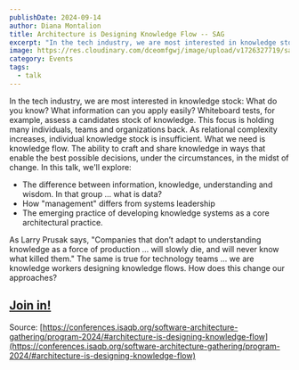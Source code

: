 ```yaml
---
publishDate: 2024-09-14
author: Diana Montalion
title: Architecture is Designing Knowledge Flow -- SAG
excerpt: "In the tech industry, we are most interested in knowledge stock: What do you know? This focus is holding many individuals, teams and organizations back. As relational complexity increases, individual knowledge stock is insufficient. What we need is knowledge flow."
image: https://res.cloudinary.com/dceomfgwj/image/upload/v1726327719/sag-lineup_y7z6pd.jpg
category: Events
tags:
  - talk
---
```

In the tech industry, we are most interested in knowledge stock: What do you know? What information can you apply easily? Whiteboard tests, for example, assess a candidates stock of knowledge. This focus is holding many individuals, teams and organizations back. As relational complexity increases, individual knowledge stock is insufficient. What we need is knowledge flow. The ability to craft and share knowledge in ways that enable the best possible decisions, under the circumstances, in the midst of change. In this talk, we'll explore:

- The difference between information, knowledge, understanding and wisdom. In that group ... what is data?
- How "management" differs from systems leadership
- The emerging practice of developing knowledge systems as a core architectural practice.

As Larry Prusak says, "Companies that don’t adapt to understanding knowledge as a force of production … will slowly die, and will never know what killed them." The same is true for technology teams ... we are knowledge workers designing knowledge flows. How does this change our approaches?

## [Join in!](https://conferences.isaqb.org/software-architecture-gathering/tickets/)

Source: [https://conferences.isaqb.org/software-architecture-gathering/program-2024/#architecture-is-designing-knowledge-flow](https://conferences.isaqb.org/software-architecture-gathering/program-2024/#architecture-is-designing-knowledge-flow)